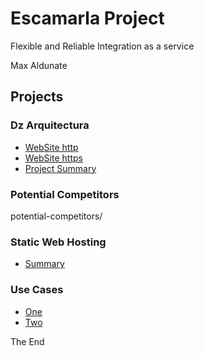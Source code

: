 # Escamarla Project
Flexible and Reliable Integration as a service

Max Aldunate

## Projects

### Dz Arquitectura
* [WebSite http](http://www.dzarquitectura.com)
* [WebSite https](https://www.dzarquitectura.com)
* [Project Summary](dz-arquitectura/readme.md)

### Potential Competitors
potential-competitors/

### Static Web Hosting
* [Summary](static-web-hosting/readme.md)

### Use Cases
* [One](use-cases/UseCase.%20Distribuidores%20del%20Mediterraneo.txt)
* [Two](use-cases/UseCase.%20Mobile%20Apps%20Spain.txt)


The End
